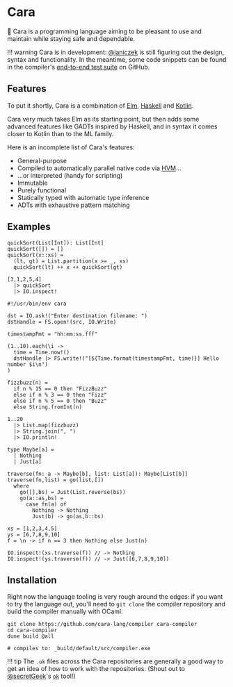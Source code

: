 # Cara

:city_sunset: Cara is a programming language aiming to be pleasant to use and maintain while
staying safe and dependable.

!!! warning
    Cara is in development: [@janiczek](https://github.com/Janiczek) is still
    figuring out the design, syntax and functionality. In the meantime, some code
    snippets can be found in the compiler's [end-to-end test
    suite](https://github.com/cara-lang/compiler/tree/main/end-to-end-tests) on
    GitHub.

## Features

To put it shortly, Cara is a combination of [Elm](https://elm-lang.org),
[Haskell](https://www.haskell.org) and [Kotlin](https://kotlinlang.org).

Cara very much takes Elm as its starting point, but then adds some advanced
features like GADTs inspired by Haskell, and in syntax it comes closer to
Kotlin than to the ML family.

Here is an incomplete list of Cara's features:

* General-purpose
* Compiled to automatically parallel native code via [HVM](https://github.com/Kindelia/hvm)...
* ...or interpreted (handy for scripting)
* Immutable
* Purely functional
* Statically typed with automatic type inference
* ADTs with exhaustive pattern matching

## Examples

``` cara title="quicksort.cara"
quickSort(List[Int]): List[Int]
quickSort([]) = []
quickSort(x::xs) =
  (lt, gt) = List.partition(x >= _, xs)
  quickSort(lt) ++ x ++ quickSort(gt)

[3,1,2,5,4]
  |> quickSort
  |> IO.inspect!
```

``` cara title="fs_script.cara"
#!/usr/bin/env cara

dst = IO.ask!("Enter destination filename: ")
dstHandle = FS.open!(src, IO.Write)

timestampFmt = "hh:mm:ss.fff"

(1..10).each(\i -> 
  time = Time.now!()
  dstHandle |> FS.write!("[${Time.format(timestampFmt, time)}] Hello number $i\n")
)
```

``` cara title="fizzbuzz.cara"
fizzbuzz(n) =
  if n % 15 == 0 then "FizzBuzz"
  else if n % 3 == 0 then "Fizz"
  else if n % 5 == 0 then "Buzz"
  else String.fromInt(n)

1..20
  |> List.map(fizzbuzz)
  |> String.join(", ")
  |> IO.println!
```

``` cara title="maybe_traverse.cara"
type Maybe[a] =
  | Nothing
  | Just[a]

traverse(fn: a -> Maybe[b], list: List[a]): Maybe[List[b]]
traverse(fn,list) = go(list,[])
  where
    go([],bs) = Just(List.reverse(bs))
    go(a::as,bs) = 
      case fn(a) of
        Nothing -> Nothing
        Just(b) -> go(as,b::bs)

xs = [1,2,3,4,5]
ys = [6,7,8,9,10]
f = \n -> if n == 3 then Nothing else Just(n)

IO.inspect!(xs.traverse(f)) // -> Nothing
IO.inspect!(ys.traverse(f)) // -> Just([6,7,8,9,10])
```

## Installation

Right now the language tooling is very rough around the edges: if you want to
try the language out, you'll need to `git clone` the compiler repository and
build the compiler manually with OCaml:

``` shell title="Building the compiler"
git clone https://github.com/cara-lang/compiler cara-compiler
cd cara-compiler
dune build @all

# compiles to: _build/default/src/compiler.exe
```

!!! tip
    The `.ok` files across the Cara repositories are generally a good way to
    get an idea of how to work with the repositories. (Shout out to
    [@secretGeek](https://twitter.com/secretGeek)'s
    [`ok`](https://secretgeek.net/ok) tool!)
